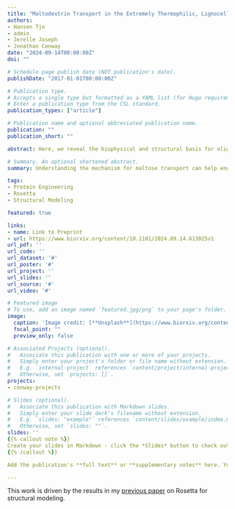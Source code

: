 ```yaml
---
title: "Maltodextrin Transport in the Extremely Thermophilic, Lignocellulose Degrading Bacterium Anaerocellum bescii"
authors:
- Hansen Tjo
- admin
- Jerelle Joseph
- Jonathan Conway
date: "2024-09-14T00:00:00Z"
doi: ""

# Schedule page publish date (NOT publication's date).
publishDate: "2017-01-01T00:00:00Z"

# Publication type.
# Accepts a single type but formatted as a YAML list (for Hugo requirements).
# Enter a publication type from the CSL standard.
publication_types: ["article"]

# Publication name and optional abbreviated publication name.
publication: ""
publication_short: ""

abstract: Here, we reveal the biophysical and structural basis for oligosaccharide transport by two maltodextrin ABC transporters in A. bescii. This is the first biophysical characterization of carbohydrate uptake in this organism and establishes a workflow for characterizing other oligosaccharide transporters in A. bescii and similar lignocellulosic thermophiles of interest for lignocellulosic bioprocessing. By deciphering the mechanisms underlying high affinity sugar uptake in A. bescii, we shed light on an underexplored step between extracellular lignocellulose degradation and intracellular conversion of sugars to metabolic products. This understanding will expand opportunities for harnessing sugar transport in thermophiles to reshape lignocellulose bioprocessing as part of a renewable bioeconomy.

# Summary. An optional shortened abstract.
summary: Understanding the mechanism for maltose transport can help engineer thermophilic organisms for biofuel production!

tags:
- Protein Engineering
- Rosetta
- Structural Modeling

featured: true

links:
- name: Link to Preprint
- url: https://www.biorxiv.org/content/10.1101/2024.09.14.613025v1
url_pdf: ''
url_code: ''
url_dataset: '#'
url_poster: '#'
url_project: ''
url_slides: ''
url_source: '#'
url_video: '#'

# Featured image
# To use, add an image named `featured.jpg/png` to your page's folder. 
image:
  caption: 'Image credit: [**Unsplash**](https://www.biorxiv.org/content/biorxiv/early/2024/09/14/2024.09.14.613025/F6.medium.gif)'
  focal_point: ""
  preview_only: false

# Associated Projects (optional).
#   Associate this publication with one or more of your projects.
#   Simply enter your project's folder or file name without extension.
#   E.g. `internal-project` references `content/project/internal-project/index.md`.
#   Otherwise, set `projects: []`.
projects:
- conway-projects

# Slides (optional).
#   Associate this publication with Markdown slides.
#   Simply enter your slide deck's filename without extension.
#   E.g. `slides: "example"` references `content/slides/example/index.md`.
#   Otherwise, set `slides: ""`.
slides: ''
{{% callout note %}}
Create your slides in Markdown - click the *Slides* button to check out the example.
{{% /callout %}}

Add the publication's **full text** or **supplementary notes** here. You can use rich formatting such as including [code, math, and images](https://docs.hugoblox.com/content/writing-markdown-latex/).

---
```


This work is driven by the results in my [previous paper](/publication/conference-paper/) on Rosetta for structural modeling.

